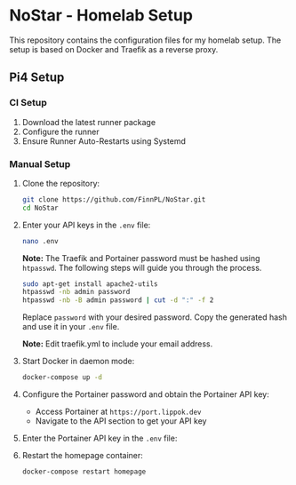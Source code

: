 # NoStar - Homelab Setup
This repository contains the configuration files for my homelab setup.
The setup is based on Docker and Traefik as a reverse proxy.

## Pi4 Setup
### CI Setup
1. Download the latest runner package
2. Configure the runner
3. Ensure Runner Auto-Restarts using Systemd

### Manual Setup

1. Clone the repository:
    ```sh
    git clone https://github.com/FinnPL/NoStar.git
    cd NoStar
    ```

2. Enter your API keys in the `.env` file:
    ```sh
    nano .env
    ```

    **Note:** The Traefik and Portainer password must be hashed using `htpasswd`. The following steps will guide you through the process.

    ```sh
    sudo apt-get install apache2-utils
    htpasswd -nb admin password
    htpasswd -nb -B admin password | cut -d ":" -f 2
    ```
    Replace `password` with your desired password. Copy the generated hash and use it in your `.env` file.
    
    **Note:** Edit traefik.yml to include your email address.

3. Start Docker in daemon mode:
    ```sh
    docker-compose up -d
    ```

4. Configure the Portainer password and obtain the Portainer API key:
    - Access Portainer at `https://port.lippok.dev`
    - Navigate to the API section to get your API key

5. Enter the Portainer API key in the `.env` file:

6. Restart the homepage container:
    ```sh
    docker-compose restart homepage
    ```